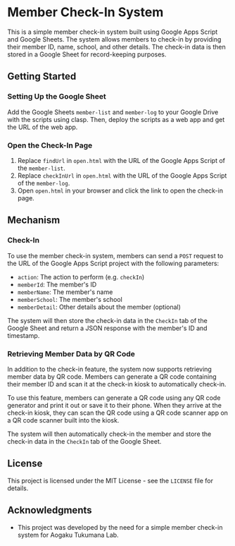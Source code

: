 # Member Check-In System

This is a simple member check-in system built using Google Apps Script and Google Sheets. The system allows members to check-in by providing their member ID, name, school, and other details. The check-in data is then stored in a Google Sheet for record-keeping purposes.

## Getting Started

### Setting Up the Google Sheet

Add the Google Sheets `member-list` and `member-log` to your Google Drive with the scripts using clasp.
Then, deploy the scripts as a web app and get the URL of the web app.

### Open the Check-In Page

1. Replace `findUrl` in `open.html` with the URL of the Google Apps Script of the `member-list`.
2. Replace `checkInUrl` in `open.html` with the URL of the Google Apps Script of the `member-log`.
3. Open `open.html` in your browser and click the link to open the check-in page.


## Mechanism

### Check-In

To use the member check-in system, members can send a `POST` request to the URL of the Google Apps Script project with the following parameters:

- `action`: The action to perform (e.g. `checkIn`)
- `memberId`: The member's ID
- `memberName`: The member's name
- `memberSchool`: The member's school
- `memberDetail`: Other details about the member (optional)

The system will then store the check-in data in the `CheckIn` tab of the Google Sheet and return a JSON response with the member's ID and timestamp.

### Retrieving Member Data by QR Code

In addition to the check-in feature, the system now supports retrieving member data by QR code. Members can generate a QR code containing their member ID and scan it at the check-in kiosk to automatically check-in.

To use this feature, members can generate a QR code using any QR code generator and print it out or save it to their phone. When they arrive at the check-in kiosk, they can scan the QR code using a QR code scanner app on a QR code scanner built into the kiosk.

The system will then automatically check-in the member and store the check-in data in the `CheckIn` tab of the Google Sheet.

## License

This project is licensed under the MIT License - see the `LICENSE` file for details.

## Acknowledgments

- This project was developed by the need for a simple member check-in system for Aogaku Tukumana Lab.
